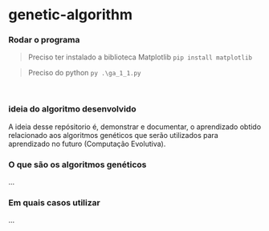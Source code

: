 # genetic-algorithm

### Rodar o programa

> Preciso ter instalado a biblioteca Matplotlib
``` pip install matplotlib ```

> Preciso do python
``` py .\ga_1_1.py ```

<br />

### ideia do algoritmo desenvolvido

A ideia desse repósitorio é, demonstrar e documentar, o aprendizado obtido relacionado aos algoritmos genéticos que serão utilizados para aprendizado no futuro (Computação Evolutiva).

### O que são os algoritmos genéticos
...

### Em quais casos utilizar
...

